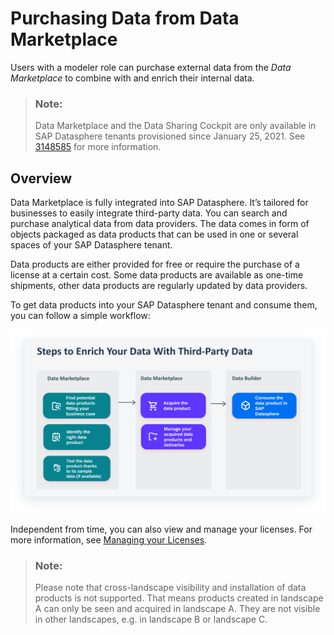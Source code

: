 <!-- loio4096fb8c97dd4d84a7200941c1721368 -->

# Purchasing Data from Data Marketplace

Users with a modeler role can purchase external data from the *Data Marketplace* to combine with and enrich their internal data.

> ### Note:  
> Data Marketplace and the Data Sharing Cockpit are only available in SAP Datasphere tenants provisioned since January 25, 2021. See [3148585](https://me.sap.com/notes/3148585) for more information.



<a name="loio4096fb8c97dd4d84a7200941c1721368__section_nrc_kcg_crb"/>

## Overview

Data Marketplace is fully integrated into SAP Datasphere. It’s tailored for businesses to easily integrate third-party data. You can search and purchase analytical data from data providers. The data comes in form of objects packaged as data products that can be used in one or several spaces of your SAP Datasphere tenant.

Data products are either provided for free or require the purchase of a license at a certain cost. Some data products are available as one-time shipments, other data products are regularly updated by data providers.



To get data products into your SAP Datasphere tenant and consume them, you can follow a simple workflow:



![](images/Image_map_Enrich_Data_4_2ceb007.png)

Independent from time, you can also view and manage your licenses. For more information, see [Managing your Licenses](managing-your-licenses-98d9865.md).

> ### Note:  
> Please note that cross-landscape visibility and installation of data products is not supported. That means products created in landscape A can only be seen and acquired in landscape A. They are not visible in other landscapes, e.g. in landscape B or landscape C.

